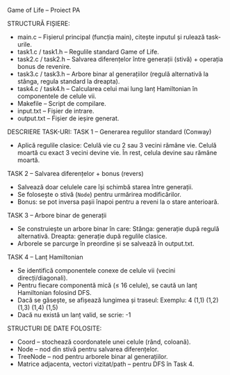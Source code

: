 Game of Life – Proiect PA

STRUCTURĂ FIȘIERE:
- main.c               – Fișierul principal (funcția main), citește inputul și rulează task-urile.
- task1.c / task1.h    – Regulile standard Game of Life.
- task2.c / task2.h    – Salvarea diferențelor între generații (stivă) + operația bonus de revenire.
- task3.c / task3.h    – Arbore binar al generațiilor (regulă alternativă la stânga, regula standard la dreapta).
- task4.c / task4.h    – Calcularea celui mai lung lanț Hamiltonian în componentele de celule vii.
- Makefile             – Script de compilare.
- input.txt            – Fișier de intrare.
- output.txt           – Fișier de ieșire generat.

DESCRIERE TASK-URI:
TASK 1 – Generarea regulilor standard (Conway)
- Aplică regulile clasice:
    Celulă vie cu 2 sau 3 vecini rămâne vie.
    Celulă moartă cu exact 3 vecini devine vie.
    În rest, celula devine sau rămâne moartă.

TASK 2 – Salvarea diferențelor + bonus (revers)
- Salvează doar celulele care își schimbă starea între generații.
- Se folosește o stivă (`Node`) pentru urmărirea modificărilor.
- Bonus: se pot inversa pașii înapoi pentru a reveni la o stare anterioară.

TASK 3 – Arbore binar de generații
- Se construiește un arbore binar în care:
    Stânga: generație după regulă alternativă.
    Dreapta: generație după regulile clasice.
- Arborele se parcurge în preordine și se salvează în output.txt.

TASK 4 – Lanț Hamiltonian
- Se identifică componentele conexe de celule vii (vecini direcți/diagonali).
- Pentru fiecare componentă mică (≤ 16 celule), se caută un lanț Hamiltonian folosind DFS.
- Dacă se găsește, se afișează lungimea și traseul:
    Exemplu:
    4
    (1,1) (1,2) (1,3) (1,4) (1,5)
- Dacă nu există un lanț valid, se scrie: -1

STRUCTURI DE DATE FOLOSITE:
- Coord      – stochează coordonatele unei celule (rând, coloană).
- Node       – nod din stivă pentru salvarea diferențelor.
- TreeNode   – nod pentru arborele binar al generațiilor.
- Matrice adjacenta, vectori vizitat/path – pentru DFS în Task 4.

